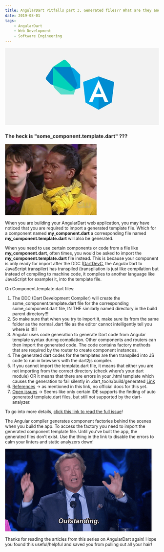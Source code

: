 ```yaml
---
title: AngularDart Pitfalls part 3, Generated files?? What are they and why don't they show up in my editor?
date: 2019-08-01
tags:
    - AngularDart
    - Web Development
    - Software Engineering
---
```

![AngularDart](./header.webp)

### The heck is **"some_component.template.dart"** ???

![whut](./img2.gif)

When you are building your AngularDart web application, you may have noticed that you are required to import a generated template file. Which for a component named **my_component.dart** a corresponding file named **my_component.template.dart** will also be generated.

When you need to use certain components or code from a file like **my_component.dart**, often times, you would be asked to import the **my_component.template.dart** file instead. This is because your component is only ready for import after the DDC ([DartDevC](https://dart.dev/tools/dartdevc), the AngularDart to JavaScript transpiler) has transpiled (transpilation is just like compilation but instead of compiling to machine code, it compiles to another language like JavaScript for example) it, into the template file.

On Component.template.dart files:
1. The DDC (Dart Development Compiler) will create the some_component.template.dart file for the corresponding some_component.dart file, IN THE similarly named directory in the build parent directory!!!
1. So make sure that when you try to import it, make sure its from the same folder as the normal .dart file as the editor cannot intelligently tell you where is it!!!
1. Angular uses code generation to generate Dart code from Angular template syntax during compilation. Other components and routers can then import the generated code. The code contains factory methods that are required by the router to create component instances.
1. The generated dart codes for the templates are then transpiled into JS code to run in browsers with the dart2js compiler.
1. If you cannot import the template.dart file, it means that either you are not importing from the correct directory (check where’s your dart module) OR it means that there are errors in your .html template which causes the generation to fail silently in .dart_tools/build/generated [Link](https://stackoverflow.com/questions/52470048/template-dart-file-not-being-created/52470585#52470585)
1. [References](https://stackoverflow.com/questions/50317847/what-does-somecomponent-template-dart-import-in-angulardart-point-to) → as mentioned in this link, no official docs for this yet.
1. [Open issues](https://github.com/angulardart/angular/issues/1107) → Seems like only certain IDE supports the finding of auto generated template.dart files, but still not supported by the dart-analyzer.


To go into more details, [click this link to read the full issue](https://github.com/dart-lang/pana/issues/213)!

The Angular compiler generates component factories behind the scenes when you build the app. To access the factory you need to import the generated component template file. Until you’ve built the app, the generated files don’t exist. Use the thing in the link to disable the errors to calm your linters and static analyzers down!

![img3](./img3.gif)

Thanks for reading the articles from this series on AngularDart again! Hope you found this useful/helpful and saved you from pulling out all your hair!